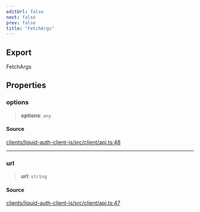 ```yaml
---
editUrl: false
next: false
prev: false
title: "FetchArgs"
---
```


## Export

FetchArgs

## Properties

### options

> **options**: `any`

#### Source

[clients/liquid-auth-client-js/src/client/api.ts:48](https://github.com/algorandfoundation/liquid-auth/blob/10c59840d062554c79d275cbb41957b40edae1ed/clients/liquid-auth-client-js/src/client/api.ts#L48)

***

### url

> **url**: `string`

#### Source

[clients/liquid-auth-client-js/src/client/api.ts:47](https://github.com/algorandfoundation/liquid-auth/blob/10c59840d062554c79d275cbb41957b40edae1ed/clients/liquid-auth-client-js/src/client/api.ts#L47)
